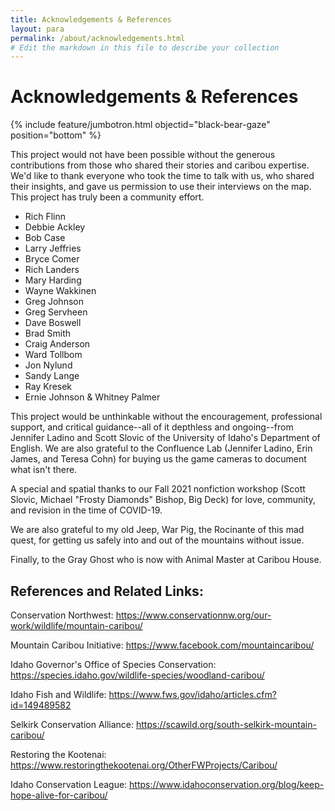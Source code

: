 ```yaml
---
title: Acknowledgements & References
layout: para
permalink: /about/acknowledgements.html
# Edit the markdown in this file to describe your collection
---
```

<style>table tr td:first-child{width:400px}</style>

# Acknowledgements & References

{% include feature/jumbotron.html objectid="black-bear-gaze" position="bottom" %}



This project would not have been possible without the generous contributions from those who shared their stories and caribou expertise. We'd like to thank everyone who took the time to talk with us, who shared their insights, and gave us permission to use their interviews on the map. This project has truly been a community effort.
 
- Rich Flinn
- Debbie Ackley
- Bob Case
- Larry Jeffries
- Bryce Comer
- Rich Landers
- Mary Harding
- Wayne Wakkinen
- Greg Johnson
- Greg Servheen
- Dave Boswell
- Brad Smith
- Craig Anderson
- Ward Tollbom
- Jon Nylund
- Sandy Lange
- Ray Kresek
- Ernie Johnson & Whitney Palmer

This project would be unthinkable without the encouragement, professional support, and critical guidance--all of it depthless and ongoing--from Jennifer Ladino and Scott Slovic of the University of Idaho's Department of English. We are also grateful to the Confluence Lab (Jennifer Ladino, Erin James, and Teresa Cohn) for buying us the game cameras to document what isn't there. 
 
A special and spatial thanks to our Fall 2021 nonfiction workshop (Scott Slovic, Michael "Frosty Diamonds" Bishop, Big Deck) for love, community, and revision in the time of COVID-19.
 
We are also grateful to my old Jeep, War Pig, the Rocinante of this mad quest, for getting us safely into and out of the mountains without issue.
 
Finally, to the Gray Ghost who is now with Animal Master at Caribou House. 


 
## References and Related Links:
 
Conservation Northwest: <https://www.conservationnw.org/our-work/wildlife/mountain-caribou/>
 
Mountain Caribou Initiative: https://www.facebook.com/mountaincaribou/
 
Idaho Governor's Office of Species Conservation: https://species.idaho.gov/wildlife-species/woodland-caribou/
 
Idaho Fish and Wildlife: https://www.fws.gov/idaho/articles.cfm?id=149489582
 
Selkirk Conservation Alliance: https://scawild.org/south-selkirk-mountain-caribou/
 
Restoring the Kootenai: https://www.restoringthekootenai.org/OtherFWProjects/Caribou/
 
Idaho Conservation League: https://www.idahoconservation.org/blog/keep-hope-alive-for-caribou/



